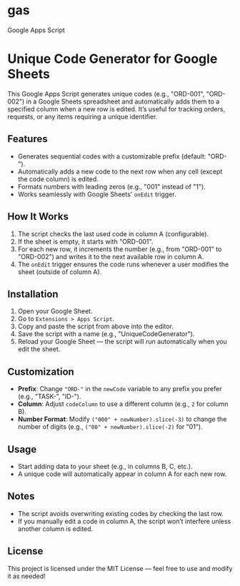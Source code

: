 # gas
Google Apps Script
# Unique Code Generator for Google Sheets

This Google Apps Script generates unique codes (e.g., "ORD-001", "ORD-002") in a Google Sheets spreadsheet and automatically adds them to a specified column when a new row is edited. It’s useful for tracking orders, requests, or any items requiring a unique identifier.

## Features
- Generates sequential codes with a customizable prefix (default: "ORD-").
- Automatically adds a new code to the next row when any cell (except the code column) is edited.
- Formats numbers with leading zeros (e.g., "001" instead of "1").
- Works seamlessly with Google Sheets' `onEdit` trigger.

## How It Works
1. The script checks the last used code in column A (configurable).
2. If the sheet is empty, it starts with "ORD-001".
3. For each new row, it increments the number (e.g., from "ORD-001" to "ORD-002") and writes it to the next available row in column A.
4. The `onEdit` trigger ensures the code runs whenever a user modifies the sheet (outside of column A).

## Installation
1. Open your Google Sheet.
2. Go to `Extensions > Apps Script`.
3. Copy and paste the script from above into the editor.
4. Save the script with a name (e.g., "UniqueCodeGenerator").
5. Reload your Google Sheet — the script will run automatically when you edit the sheet.

## Customization
- **Prefix**: Change `"ORD-"` in the `newCode` variable to any prefix you prefer (e.g., "TASK-", "ID-").
- **Column**: Adjust `codeColumn` to use a different column (e.g., `2` for column B).
- **Number Format**: Modify `("000" + newNumber).slice(-3)` to change the number of digits (e.g., `("00" + newNumber).slice(-2)` for "01").

## Usage
- Start adding data to your sheet (e.g., in columns B, C, etc.).
- A unique code will automatically appear in column A for each new row.

## Notes
- The script avoids overwriting existing codes by checking the last row.
- If you manually edit a code in column A, the script won’t interfere unless another column is edited.

## License
This project is licensed under the MIT License — feel free to use and modify it as needed!
